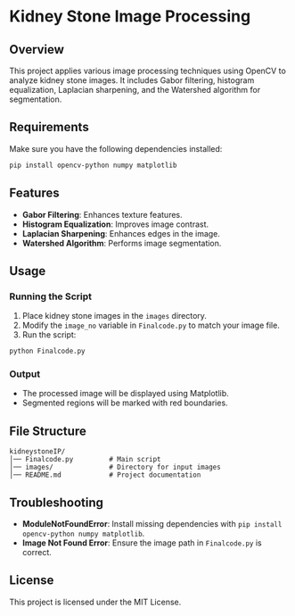 # Kidney Stone Image Processing

## Overview
This project applies various image processing techniques using OpenCV to analyze kidney stone images. It includes Gabor filtering, histogram equalization, Laplacian sharpening, and the Watershed algorithm for segmentation.

## Requirements
Make sure you have the following dependencies installed:

```sh
pip install opencv-python numpy matplotlib
```

## Features
- **Gabor Filtering**: Enhances texture features.
- **Histogram Equalization**: Improves image contrast.
- **Laplacian Sharpening**: Enhances edges in the image.
- **Watershed Algorithm**: Performs image segmentation.

## Usage
### Running the Script
1. Place kidney stone images in the `images` directory.
2. Modify the `image_no` variable in `Finalcode.py` to match your image file.
3. Run the script:

```sh
python Finalcode.py
```

### Output
- The processed image will be displayed using Matplotlib.
- Segmented regions will be marked with red boundaries.

## File Structure
```
kidneystoneIP/
│── Finalcode.py         # Main script
│── images/              # Directory for input images
│── README.md            # Project documentation
```

## Troubleshooting
- **ModuleNotFoundError**: Install missing dependencies with `pip install opencv-python numpy matplotlib`.
- **Image Not Found Error**: Ensure the image path in `Finalcode.py` is correct.

## License
This project is licensed under the MIT License.

